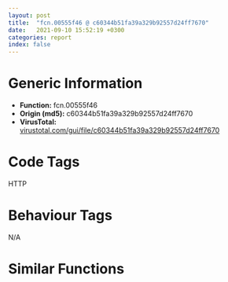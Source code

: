 ```yaml
---
layout: post
title:  "fcn.00555f46 @ c60344b51fa39a329b92557d24ff7670"
date:   2021-09-10 15:52:19 +0300
categories: report
index: false
---
```


# Generic Information
- **Function:** fcn.00555f46
- **Origin (md5):** c60344b51fa39a329b92557d24ff7670
- **VirusTotal:** [virustotal.com/gui/file/c60344b51fa39a329b92557d24ff7670][virustotal_ref]

# Code Tags
<span class="tag" id="HTTP">HTTP</span>


# Behaviour Tags
<span class="bhv-tag" id="na">N/A</span>

# Similar Functions
<script type="text/javascript" src="https://www.gstatic.com/charts/loader.js"></script>
<script type="text/javascript">

    google.charts.load('current', {'packages':['corechart']});
    google.charts.setOnLoadCallback(drawChart);

    function drawChart() {
    var data = new google.visualization.DataTable();
        data.addColumn('number', 'X');
        data.addColumn('number', 'Y');
        data.addColumn({type: 'string', role: 'tooltip', 'p': {'html': true}});
        data.addColumn({'type': 'string', 'role': 'style'});
        
        data.addRows([
    [0, 0, '<b><a href="/report/fcn.00555f46@c60344b51fa39a329b92557d24ff7670">fcn.00555f46</a><br>@c60344b51fa39a329b92557d24ff7670</b><br>push 0x10<br>mov eax, 0x5a4079<br>call fcn.0057a5e0<br>mov esi, ecx<br>cmp dword[ebp+0xc], 1<br>jne 0x555f60<br>mov eax, dword[esi+4]<br>mov dword[ebp+0xc], eax<br>lea ecx, [ebp-0x18]<br>call fcn.00421860<br>and dword[ebp-4], 0<br>lea ecx, [ebp-0x14]<br>call fcn.00421860<br>lea eax, [ebp-0x10]<br>push eax<br>lea eax, [ebp-0x14]<br>push eax<br>lea eax, [ebp-0x18]<br>push eax<br>lea eax, [ebp-0x1c]<br>push eax<br>push dword[ebp+8]<br>mov byte[ebp-4], 1<br>call fcn.00555889<br>mov edi, eax<br>test edi, edi<br>je 0x55604c<br>cmp dword[ebp-0x1c], 0x1001<br>jne 0x55604c<br>mov ebx, dword[ebp-0x14]<br>mov eax, dword[ebx-0xc]<br>mov ecx, 0x824<br>cmp ecx, eax<br>sbb eax, eax<br>inc eax<br>jne 0x555fbe<br>call fcn.005546ed<br>mov edi, 0x825<br>lea ecx, [ebp+0xc]<br>mov dword[ebp+8], edi<br>call fcn.00421860<br>push edi<br>lea ecx, [ebp+0xc]<br>mov byte[ebp-4], 2<br>call fcn.00411520<br>push 0x2000000<br>lea ecx, [ebp+8]<br>push ecx<br>push eax<br>push ebx<br>call dword[sym.imp.SHLWAPI.dll_UrlUnescapeW]<br>push 0xffffffffffffffff<br>lea ecx, [ebp+0xc]<br>mov edi, eax<br>call fcn.00410430<br>test edi, edi<br>jge 0x556005<br>push edi<br>push dword[esi+4]<br>call fcn.00555223<br>mov al, byte[ebp+0x10]<br>and al, 2<br>movzx esi, al<br>neg esi<br>sbb esi, esi<br>mov eax, 0x4000<br>and esi, eax<br>push 0x14<br>add esi, eax<br>call fcn.0055233a<br>pop ecx<br>mov dword[ebp+0x10], eax<br>mov ebx, dword[ebp+0xc]<br>mov byte[ebp-4], 3<br>test eax, eax<br>je 0x55603b<br>push esi<br>push ebx<br>mov ecx, eax<br>call fcn.0055a581<br>jmp 0x55603d<br>xor eax, eax<br>lea ecx, [ebx-0x10]<br>mov edi, eax<br>call fcn.004033f0<br>jmp 0x556139<br>push dword[ebp+0xc]<br>push dword[ebp+0x10]<br>push dword[ebp+0x18]<br>push dword[ebp+0x14]<br>push dword[ebp+8]<br>push dword[esi+8]<br>call dword[sym.imp.WININET.dll_InternetOpenUrlW]<br>mov ebx, eax<br>test ebx, ebx<br>jne 0x55606d<br>push eax<br>jmp 0x555ffd<br>test edi, edi<br>jne 0x55607a<br>push ebx<br>call fcn.005549ee<br>mov dword[ebp-0x1c], eax<br>mov eax, dword[ebp-0x1c]<br>dec eax<br>je 0x5560fa<br>dec eax<br>je 0x5560d0<br>dec eax<br>je 0x5560a2<br>sub eax, 4<br>je 0x5560fa<br>sub eax, 4<br>je 0x5560d0<br>dec eax<br>dec eax<br>je 0x5560a2<br>sub eax, 0xffe<br>je 0x5560a2<br>xor edi, edi<br>jmp 0x556139<br>push 0x4c<br>call fcn.0055233a<br>pop ecx<br>mov dword[ebp+0x10], eax<br>mov byte[ebp-4], 6<br>test eax, eax<br>je 0x556125<br>push dword[ebp+0xc]<br>mov ecx, eax<br>push 0x5dec54<br>push dword[ebp-0x18]<br>push dword[ebp-0x14]<br>push dword[esi+8]<br>push ebx<br>call fcn.00555dcd<br>jmp 0x556127<br>push 0x50<br>call fcn.0055233a<br>pop ecx<br>mov dword[ebp+0x10], eax<br>mov byte[ebp-4], 4<br>test eax, eax<br>je 0x556125<br>push dword[ebp+0xc]<br>mov ecx, eax<br>push 0<br>push 0x5dcd7c<br>push dword[esi+8]<br>push ebx<br>call fcn.00555caa<br>jmp 0x556127<br>push 0x44<br>call fcn.0055233a<br>pop ecx<br>mov dword[ebp+0x10], eax<br>mov byte[ebp-4], 5<br>test eax, eax<br>je 0x556125<br>push 1<br>push dword[ebp+0xc]<br>mov ecx, eax<br>push dword[ebp-0x18]<br>push dword[ebp-0x14]<br>push dword[esi+8]<br>push ebx<br>call fcn.00555ae2<br>jmp 0x556127<br>xor eax, eax<br>push esi<br>push ebx<br>mov ecx, 0x60d878<br>mov edi, eax<br>mov byte[ebp-4], 1<br>call fcn.00554eaa<br>mov ecx, dword[ebp-0x14]<br>add ecx, 0xfffffff0<br>call fcn.004033f0<br>mov ecx, dword[ebp-0x18]<br>add ecx, 0xfffffff0<br>call fcn.004033f0<br>mov eax, edi<br>call fcn.0057a6b8<br>ret 0x14<br><eoc> ', 'point { fill-color: #e0440e; }'],

        ]);

    var options = {
        title: 'Similarity Plot',
        legend: 'none',
        colors: ['#dedbd9', '#e6693e', '#ec8f6e', '#f3b49f', '#f6c7b6'],
        tooltip: {isHtml: true, trigger: 'both'},
        explorer: {
        actions: ["dragToZoom", "rightClickToReset"],
        },
        chartArea: {
        width: '80%',
        height: '80%'
        },
        width: '100%',
        height: '100%'
    };

    var chart = new google.visualization.ScatterChart(document.getElementById('chart_div'));

    chart.draw(data, options);
    }
    
</script>


<div id="chart_div" style="width: 100%px; height: 100%;"></div>

# Disassembled Code
{% highlight nasm %}

push 0x10
mov eax, 0x5a4079
call fcn.0057a5e0
mov esi, ecx
cmp dword[ebp+0xc], 1
jne 0x555f60
mov eax, dword[esi+4]
mov dword[ebp+0xc], eax
lea ecx, [ebp-0x18]
call fcn.00421860
and dword[ebp-4], 0
lea ecx, [ebp-0x14]
call fcn.00421860
lea eax, [ebp-0x10]
push eax
lea eax, [ebp-0x14]
push eax
lea eax, [ebp-0x18]
push eax
lea eax, [ebp-0x1c]
push eax
push dword[ebp+8]
mov byte[ebp-4], 1
call fcn.00555889
mov edi, eax
test edi, edi
je 0x55604c
cmp dword[ebp-0x1c], 0x1001
jne 0x55604c
mov ebx, dword[ebp-0x14]
mov eax, dword[ebx-0xc]
mov ecx, 0x824
cmp ecx, eax
sbb eax, eax
inc eax
jne 0x555fbe
call fcn.005546ed
mov edi, 0x825
lea ecx, [ebp+0xc]
mov dword[ebp+8], edi
call fcn.00421860
push edi
lea ecx, [ebp+0xc]
mov byte[ebp-4], 2
call fcn.00411520
push 0x2000000
lea ecx, [ebp+8]
push ecx
push eax
push ebx
call dword[sym.imp.SHLWAPI.dll_UrlUnescapeW]
push 0xffffffffffffffff
lea ecx, [ebp+0xc]
mov edi, eax
call fcn.00410430
test edi, edi
jge 0x556005
push edi
push dword[esi+4]
call fcn.00555223
mov al, byte[ebp+0x10]
and al, 2
movzx esi, al
neg esi
sbb esi, esi
mov eax, 0x4000
and esi, eax
push 0x14
add esi, eax
call fcn.0055233a
pop ecx
mov dword[ebp+0x10], eax
mov ebx, dword[ebp+0xc]
mov byte[ebp-4], 3
test eax, eax
je 0x55603b
push esi
push ebx
mov ecx, eax
call fcn.0055a581
jmp 0x55603d
xor eax, eax
lea ecx, [ebx-0x10]
mov edi, eax
call fcn.004033f0
jmp 0x556139
push dword[ebp+0xc]
push dword[ebp+0x10]
push dword[ebp+0x18]
push dword[ebp+0x14]
push dword[ebp+8]
push dword[esi+8]
call dword[sym.imp.WININET.dll_InternetOpenUrlW]
mov ebx, eax
test ebx, ebx
jne 0x55606d
push eax
jmp 0x555ffd
test edi, edi
jne 0x55607a
push ebx
call fcn.005549ee
mov dword[ebp-0x1c], eax
mov eax, dword[ebp-0x1c]
dec eax
je 0x5560fa
dec eax
je 0x5560d0
dec eax
je 0x5560a2
sub eax, 4
je 0x5560fa
sub eax, 4
je 0x5560d0
dec eax
dec eax
je 0x5560a2
sub eax, 0xffe
je 0x5560a2
xor edi, edi
jmp 0x556139
push 0x4c
call fcn.0055233a
pop ecx
mov dword[ebp+0x10], eax
mov byte[ebp-4], 6
test eax, eax
je 0x556125
push dword[ebp+0xc]
mov ecx, eax
push 0x5dec54
push dword[ebp-0x18]
push dword[ebp-0x14]
push dword[esi+8]
push ebx
call fcn.00555dcd
jmp 0x556127
push 0x50
call fcn.0055233a
pop ecx
mov dword[ebp+0x10], eax
mov byte[ebp-4], 4
test eax, eax
je 0x556125
push dword[ebp+0xc]
mov ecx, eax
push 0
push 0x5dcd7c
push dword[esi+8]
push ebx
call fcn.00555caa
jmp 0x556127
push 0x44
call fcn.0055233a
pop ecx
mov dword[ebp+0x10], eax
mov byte[ebp-4], 5
test eax, eax
je 0x556125
push 1
push dword[ebp+0xc]
mov ecx, eax
push dword[ebp-0x18]
push dword[ebp-0x14]
push dword[esi+8]
push ebx
call fcn.00555ae2
jmp 0x556127
xor eax, eax
push esi
push ebx
mov ecx, 0x60d878
mov edi, eax
mov byte[ebp-4], 1
call fcn.00554eaa
mov ecx, dword[ebp-0x14]
add ecx, 0xfffffff0
call fcn.004033f0
mov ecx, dword[ebp-0x18]
add ecx, 0xfffffff0
call fcn.004033f0
mov eax, edi
call fcn.0057a6b8
ret 0x14

{% endhighlight %}

[virustotal_ref]: https://www.virustotal.com/gui/file/c60344b51fa39a329b92557d24ff7670